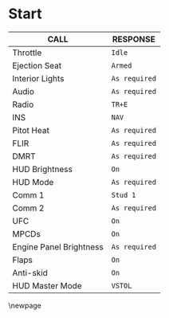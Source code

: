 # Start

CALL | RESPONSE
---- | --------
Throttle | `Idle`
Ejection Seat | `Armed`
Interior Lights | `As required`
Audio | `As required`
Radio | `TR+E`
INS | `NAV`
Pitot Heat | `As required`
FLIR | `As required`
DMRT | `As required`
HUD Brightness | `On`
HUD Mode | `As required`
Comm 1 | `Stud 1`
Comm 2 | `As required`
UFC | `On`
MPCDs | `On`
Engine Panel Brightness | `As required`
Flaps | `On`
Anti-skid | `On`
HUD Master Mode | `VSTOL`

\newpage
